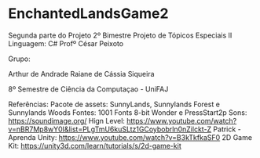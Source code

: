 # EnchantedLandsGame2

Segunda parte do Projeto 2º Bimestre
Projeto de Tópicos Especiais II
Linguagem: C#
Profº César Peixoto

Grupo:

Arthur de Andrade
Raiane de Cássia Siqueira

8º Semestre de Ciência da Computaçao - UniFAJ

Referências:
Pacote de assets: SunnyLands, Sunnylands Forest e Sunnylands Woods
Fontes: 1001 Fonts 8-bit Wonder e PressStart2p
Sons: https://soundimage.org/
Hign Level: https://www.youtube.com/watch?v=nBR7Mp8wY0I&list=PLgTmU6kuSLtz1GCoybobrln0nZilckt-Z
Patrick - Aprenda Unity: https://www.youtube.com/watch?v=B3kTkfkaSF0
2D Game Kit: https://unity3d.com/learn/tutorials/s/2d-game-kit
